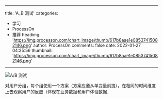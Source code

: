 
---
title: 'A_B 测试'
categories: 
 - 学习
 - ProcessOn
 - 推荐
headimg: 'https://img.processon.com/chart_image/thumb/617b8aae1e08537415082146.png'
author: ProcessOn
comments: false
date: 2022-01-27 04:25:56
thumbnail: 'https://img.processon.com/chart_image/thumb/617b8aae1e08537415082146.png'
---

<div>   
<img class="thumb" alt="A/B 测试" src="https://img.processon.com/chart_image/thumb/617b8aae1e08537415082146.png" referrerpolicy="no-referrer">
<p>对用户分组，每个组使用一个方案（方案应遵从单变量前提），在相同的时间维度上去观察用户的反应（体现在业务数据和用户体验数据..</p>  
</div>
            